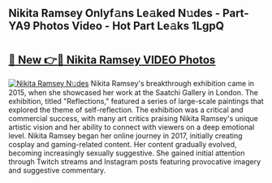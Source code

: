 ## Nikita Ramsey Onlyf𝚊ns Le𝚊ked N𝚞des - Part-YA9 Photos Video - Hot Part Le𝚊ks 1LgpQ

# <h2><a href="http://ac53880.deff.icu/?id=Nikita+Ramsey">🔗 New 👉🔴 Nikita Ramsey VIDEO Photos</a></h2>

[![Nikita Ramsey N𝚞des](https://i.imgur.com/rIISA9y.gif)](http://ac53880.deff.icu/?id=Nikita+Ramsey)
Nikita Ramsey's breakthrough exhibition came in 2015, when she showcased her work at the Saatchi Gallery in London. The exhibition, titled "Reflections," featured a series of large-scale paintings that explored the theme of self-reflection. The exhibition was a critical and commercial success, with many art critics praising Nikita Ramsey's unique artistic vision and her ability to connect with viewers on a deep emotional level. Nikita Ramsey began her online journey in 2017, initially creating cosplay and gaming-related content. Her content gradually evolved, becoming increasingly sexually suggestive. She gained initial attention through Twitch streams and Instagram posts featuring provocative imagery and suggestive commentary.
